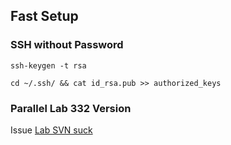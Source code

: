 ## Fast Setup ##

### SSH without Password ###

```
ssh-keygen -t rsa
```

```
cd ~/.ssh/ && cat id_rsa.pub >> authorized_keys
```


### Parallel Lab 332 Version ###

Issue [Lab SVN suck](https://github.com/morris821028/build-server-hard/issues/6)
